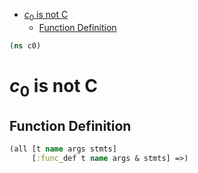 * [$c_0$ is not C](#$c_0$-is-not-c)
  * [Function Definition](#function-definition)
```clojure
(ns c0)

```
# $c_0$ is not C

## Function Definition
```clojure
(all [t name args stmts]
     [:func_def t name args & stmts] =>)
```

